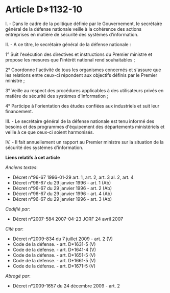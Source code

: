 # Article D*1132-10

I. - Dans le cadre de la politique définie par le Gouvernement, le secrétaire général de la défense nationale veille à la
cohérence des actions entreprises en matière de sécurité des systèmes d'information.

II. - A ce titre, le secrétaire général de la défense nationale :

1° Suit l'exécution des directives et instructions du Premier ministre et propose les mesures que l'intérêt national rend
souhaitables ;

2° Coordonne l'activité de tous les organismes concernés et s'assure que les relations entre ceux-ci répondent aux objectifs
définis par le Premier ministre ;

3° Veille au respect des procédures applicables à des utilisateurs privés en matière de sécurité des systèmes d'information ;

4° Participe à l'orientation des études confiées aux industriels et suit leur financement.

III. - Le secrétaire général de la défense nationale est tenu informé des besoins et des programmes d'équipement des
départements ministériels et veille à ce que ceux-ci soient harmonisés.

IV. - Il fait annuellement un rapport au Premier ministre sur la situation de la sécurité des systèmes d'information.

**Liens relatifs à cet article**

_Anciens textes_:

  - Décret n°96-67 1996-01-29 art. 1, art. 2, art. 3 al. 2, art. 4
  - Décret n°96-67 du 29 janvier 1996 - art. 1 (Ab)
  - Décret n°96-67 du 29 janvier 1996 - art. 2 (Ab)
  - Décret n°96-67 du 29 janvier 1996 - art. 4 (Ab)
  - Décret n°96-67 du 29 janvier 1996 - art. 3 (Ab)

_Codifié par_:

  - Décret n°2007-584 2007-04-23 JORF 24 avril 2007

_Cité par_:

  - Décret n°2009-834 du 7 juillet 2009 - art. 2 (V)
  - Code de la défense. - art. D*1631-5 (V)
  - Code de la défense. - art. D*1641-4 (V)
  - Code de la défense. - art. D*1651-5 (V)
  - Code de la défense. - art. D*1661-5 (V)
  - Code de la défense. - art. D*1671-5 (V)

_Abrogé par_:

  - Décret n°2009-1657 du 24 décembre 2009 - art. 2
